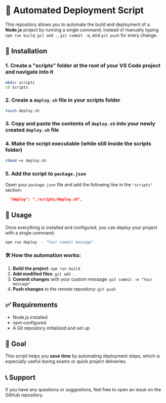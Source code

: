 # 🚀 Automated Deployment Script  

This repository allows you to automate the build and deployment of a **Node.js** project by running a single command, instead of manually typing `npm run build`, `git add .`, `git commit -m`, and `git push` for every change.  

## 📌 Installation  

### 1. Create a "scripts" folder **at the root of your VS Code project** and navigate into it  

```bash
mkdir scripts
cd scripts
```

### 2. Create a `deploy.sh` file in your scripts folder  

```bash
touch deploy.sh
```

### 3. Copy and paste the contents of `deploy.sh` into your newly created `deploy.sh` file  

### 4. Make the script executable (while still inside the scripts folder)  

```bash
chmod +x deploy.sh
```

### 5. Add the script to `package.json`  

Open your `package.json` file and add the following line in the `"scripts"` section:  

```json
  "deploy": "./scripts/deploy.sh",
```

## 🚀 Usage  

Once everything is installed and configured, you can deploy your project with a single command:  

```bash
npm run deploy -- "Your commit message"
```

### 🛠 How the automation works:  

1. **Build the project**: `npm run build`  
2. **Add modified files**: `git add .`  
3. **Commit changes** with your custom message: `git commit -m "Your message"`  
4. **Push changes** to the remote repository: `git push`  

## ✅ Requirements  

- Node.js installed  
- npm configured  
- A Git repository initialized and set up  

## 🎯 Goal  

This script helps you **save time** by automating deployment steps, which is especially useful during exams or quick project deliveries.  

## 📞 Support  

If you have any questions or suggestions, feel free to open an issue on the GitHub repository.  
